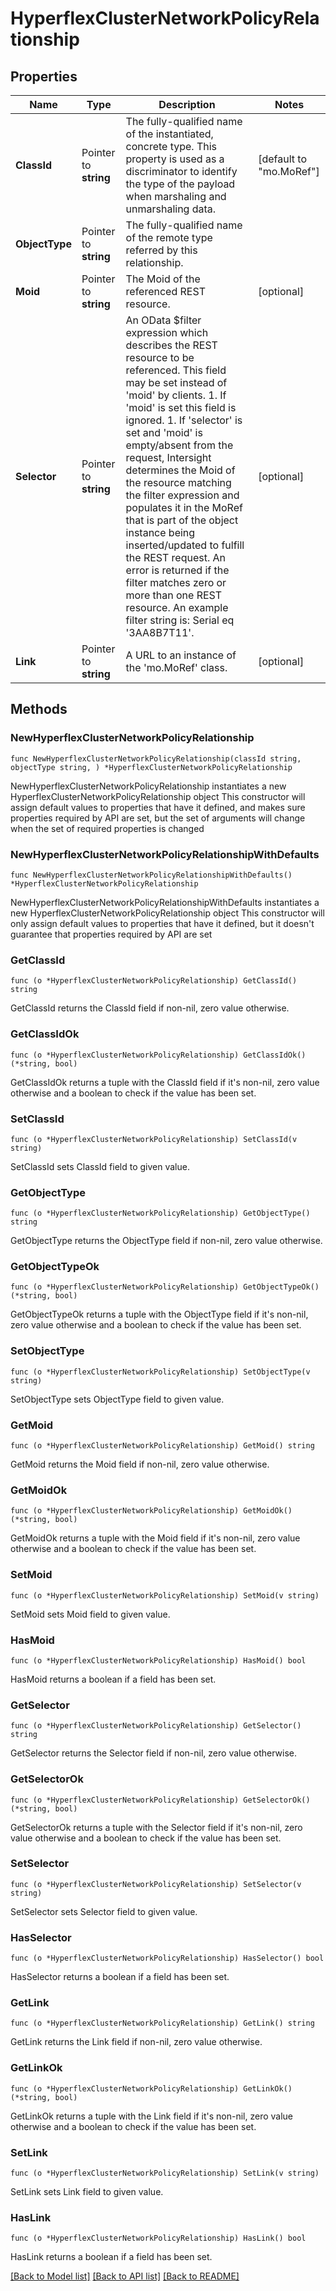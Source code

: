 # HyperflexClusterNetworkPolicyRelationship

## Properties

Name | Type | Description | Notes
------------ | ------------- | ------------- | -------------
**ClassId** | Pointer to **string** | The fully-qualified name of the instantiated, concrete type. This property is used as a discriminator to identify the type of the payload when marshaling and unmarshaling data. | [default to "mo.MoRef"]
**ObjectType** | Pointer to **string** | The fully-qualified name of the remote type referred by this relationship. | 
**Moid** | Pointer to **string** | The Moid of the referenced REST resource. | [optional] 
**Selector** | Pointer to **string** | An OData $filter expression which describes the REST resource to be referenced. This field may be set instead of &#39;moid&#39; by clients. 1. If &#39;moid&#39; is set this field is ignored. 1. If &#39;selector&#39; is set and &#39;moid&#39; is empty/absent from the request, Intersight determines the Moid of the resource matching the filter expression and populates it in the MoRef that is part of the object instance being inserted/updated to fulfill the REST request. An error is returned if the filter matches zero or more than one REST resource. An example filter string is: Serial eq &#39;3AA8B7T11&#39;. | [optional] 
**Link** | Pointer to **string** | A URL to an instance of the &#39;mo.MoRef&#39; class. | [optional] 

## Methods

### NewHyperflexClusterNetworkPolicyRelationship

`func NewHyperflexClusterNetworkPolicyRelationship(classId string, objectType string, ) *HyperflexClusterNetworkPolicyRelationship`

NewHyperflexClusterNetworkPolicyRelationship instantiates a new HyperflexClusterNetworkPolicyRelationship object
This constructor will assign default values to properties that have it defined,
and makes sure properties required by API are set, but the set of arguments
will change when the set of required properties is changed

### NewHyperflexClusterNetworkPolicyRelationshipWithDefaults

`func NewHyperflexClusterNetworkPolicyRelationshipWithDefaults() *HyperflexClusterNetworkPolicyRelationship`

NewHyperflexClusterNetworkPolicyRelationshipWithDefaults instantiates a new HyperflexClusterNetworkPolicyRelationship object
This constructor will only assign default values to properties that have it defined,
but it doesn't guarantee that properties required by API are set

### GetClassId

`func (o *HyperflexClusterNetworkPolicyRelationship) GetClassId() string`

GetClassId returns the ClassId field if non-nil, zero value otherwise.

### GetClassIdOk

`func (o *HyperflexClusterNetworkPolicyRelationship) GetClassIdOk() (*string, bool)`

GetClassIdOk returns a tuple with the ClassId field if it's non-nil, zero value otherwise
and a boolean to check if the value has been set.

### SetClassId

`func (o *HyperflexClusterNetworkPolicyRelationship) SetClassId(v string)`

SetClassId sets ClassId field to given value.


### GetObjectType

`func (o *HyperflexClusterNetworkPolicyRelationship) GetObjectType() string`

GetObjectType returns the ObjectType field if non-nil, zero value otherwise.

### GetObjectTypeOk

`func (o *HyperflexClusterNetworkPolicyRelationship) GetObjectTypeOk() (*string, bool)`

GetObjectTypeOk returns a tuple with the ObjectType field if it's non-nil, zero value otherwise
and a boolean to check if the value has been set.

### SetObjectType

`func (o *HyperflexClusterNetworkPolicyRelationship) SetObjectType(v string)`

SetObjectType sets ObjectType field to given value.


### GetMoid

`func (o *HyperflexClusterNetworkPolicyRelationship) GetMoid() string`

GetMoid returns the Moid field if non-nil, zero value otherwise.

### GetMoidOk

`func (o *HyperflexClusterNetworkPolicyRelationship) GetMoidOk() (*string, bool)`

GetMoidOk returns a tuple with the Moid field if it's non-nil, zero value otherwise
and a boolean to check if the value has been set.

### SetMoid

`func (o *HyperflexClusterNetworkPolicyRelationship) SetMoid(v string)`

SetMoid sets Moid field to given value.

### HasMoid

`func (o *HyperflexClusterNetworkPolicyRelationship) HasMoid() bool`

HasMoid returns a boolean if a field has been set.

### GetSelector

`func (o *HyperflexClusterNetworkPolicyRelationship) GetSelector() string`

GetSelector returns the Selector field if non-nil, zero value otherwise.

### GetSelectorOk

`func (o *HyperflexClusterNetworkPolicyRelationship) GetSelectorOk() (*string, bool)`

GetSelectorOk returns a tuple with the Selector field if it's non-nil, zero value otherwise
and a boolean to check if the value has been set.

### SetSelector

`func (o *HyperflexClusterNetworkPolicyRelationship) SetSelector(v string)`

SetSelector sets Selector field to given value.

### HasSelector

`func (o *HyperflexClusterNetworkPolicyRelationship) HasSelector() bool`

HasSelector returns a boolean if a field has been set.

### GetLink

`func (o *HyperflexClusterNetworkPolicyRelationship) GetLink() string`

GetLink returns the Link field if non-nil, zero value otherwise.

### GetLinkOk

`func (o *HyperflexClusterNetworkPolicyRelationship) GetLinkOk() (*string, bool)`

GetLinkOk returns a tuple with the Link field if it's non-nil, zero value otherwise
and a boolean to check if the value has been set.

### SetLink

`func (o *HyperflexClusterNetworkPolicyRelationship) SetLink(v string)`

SetLink sets Link field to given value.

### HasLink

`func (o *HyperflexClusterNetworkPolicyRelationship) HasLink() bool`

HasLink returns a boolean if a field has been set.


[[Back to Model list]](../README.md#documentation-for-models) [[Back to API list]](../README.md#documentation-for-api-endpoints) [[Back to README]](../README.md)


